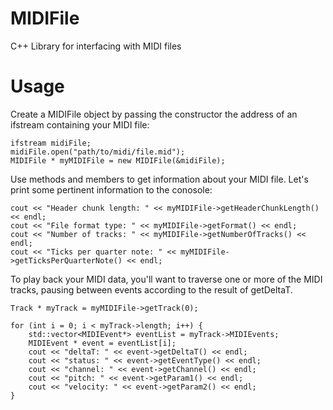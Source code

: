 # MIDIFile
C++ Library for interfacing with MIDI files

# Usage
Create a MIDIFile object by passing the constructor the address of an ifstream containing your MIDI file:
```
ifstream midiFile;
midiFile.open("path/to/midi/file.mid");
MIDIFile * myMIDIFile = new MIDIFile(&midiFile);
```
Use methods and members to get information about your MIDI file. Let's print some pertinent information to the conosole:
```
cout << "Header chunk length: " << myMIDIFile->getHeaderChunkLength() << endl;
cout << "File format type: " << myMIDIFile->getFormat() << endl;
cout << "Number of tracks: " << myMIDIFile->getNumberOfTracks() << endl;
cout << "Ticks per quarter note: " << myMIDIFile->getTicksPerQuarterNote() << endl;
```
To play back your MIDI data, you'll want to traverse one or more of the MIDI tracks, pausing between events according to the result of getDeltaT.
```
Track * myTrack = myMIDIFile->getTrack(0);

for (int i = 0; i < myTrack->length; i++) {
    std::vector<MIDIEvent*> eventList = myTrack->MIDIEvents;
    MIDIEvent * event = eventList[i];
    cout << "deltaT: " << event->getDeltaT() << endl;
    cout << "status: " << event->getEventType() << endl;
    cout << "channel: " << event->getChannel() << endl;
    cout << "pitch: " << event->getParam1() << endl;
    cout << "velocity: " << event->getParam2() << endl;
}
```
